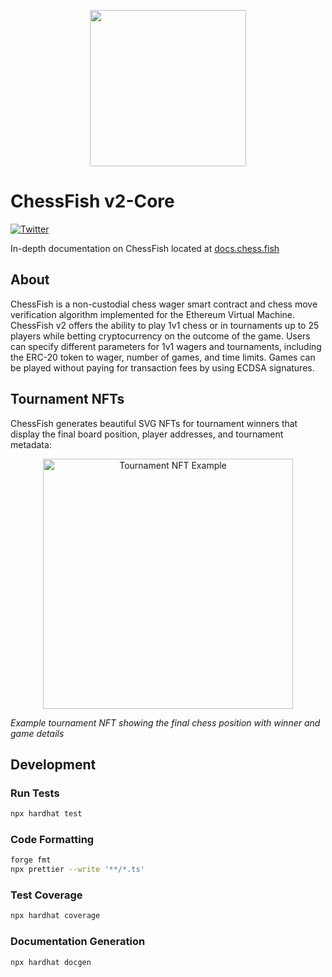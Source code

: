 <p align="center">
   <img src="/public/4d_chess.jpeg" width="250">
</p>

# ChessFish v2-Core
[![Twitter](https://img.shields.io/twitter/url/https/twitter.com/cloudposse.svg?style=social&label=Follow%20%40evmchess)](https://twitter.com/evmchess)

In-depth documentation on ChessFish located at [docs.chess.fish](http://docs.chess.fish)

## About
ChessFish is a non-custodial chess wager smart contract and chess move verification algorithm implemented for the Ethereum Virtual Machine. ChessFish v2 offers the ability to play 1v1 chess or in tournaments up to 25 players while betting cryptocurrency on the outcome of the game. Users can specify different parameters for 1v1 wagers and tournaments, including the ERC-20 token to wager, number of games, and time limits. Games can be played without paying for transaction fees by using ECDSA signatures.

## Tournament NFTs
ChessFish generates beautiful SVG NFTs for tournament winners that display the final board position, player addresses, and tournament metadata:

<p align="center">
   <img src="test/nfts/SVG_tournament1.html" width="400" alt="Tournament NFT Example">
</p>

*Example tournament NFT showing the final chess position with winner and game details*

## Development

### Run Tests
```bash
npx hardhat test
```

### Code Formatting
```bash
forge fmt
npx prettier --write '**/*.ts'
```

### Test Coverage
```bash
npx hardhat coverage
```

### Documentation Generation
```bash
npx hardhat docgen
```
